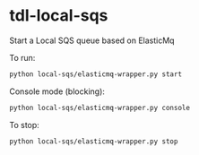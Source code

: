 # tdl-local-sqs
Start a Local SQS queue based on ElasticMq

To run:
```bash
python local-sqs/elasticmq-wrapper.py start
```

Console mode (blocking):
```bash
python local-sqs/elasticmq-wrapper.py console
```

To stop:
```bash
python local-sqs/elasticmq-wrapper.py stop
```